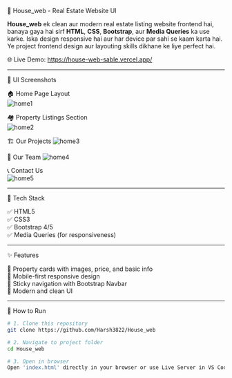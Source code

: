 🎯 House_web - Real Estate Website UI

**House_web** ek clean aur modern real estate listing website frontend hai, banaya gaya hai sirf **HTML**, **CSS**, **Bootstrap**, aur **Media Queries** ka use karke. Iska design responsive hai aur har device par sahi se kaam karta hai. Ye project frontend design aur layouting skills dikhane ke liye perfect hai.

🌐 Live Demo: https://house-web-sable.vercel.app/

---

📸 UI Screenshots

🏠 Home Page Layout  
![home1](https://github.com/user-attachments/assets/87179543-5342-432c-beb2-1a9eb6011d9d)


🏘️ Property Listings Section  
![home2](https://github.com/user-attachments/assets/2e26d5e2-fa78-45a7-9b84-7a1142bfe668)


🏗️ Our Projects 
![home3](https://github.com/user-attachments/assets/fb98ac8a-0370-43c8-823f-6cefa31dd322)


🤝 Our Team 
![home4](https://github.com/user-attachments/assets/3702f1f3-58c7-4299-a5f9-e2a0f046f681)


📞 Contact Us  
![home5](https://github.com/user-attachments/assets/4503aa60-ce66-49c6-8168-d87250533fed)


---

🧰 Tech Stack

✅ HTML5  
✅ CSS3  
✅ Bootstrap 4/5  
✅ Media Queries (for responsiveness)

---

✨ Features

🏡 Property cards with images, price, and basic info  
📱 Mobile-first responsive design  
🧭 Sticky navigation with Bootstrap Navbar  
🎨 Modern and clean UI  

---

🚀 How to Run

```bash
# 1. Clone this repository
git clone https://github.com/Harsh3822/House_web

# 2. Navigate to project folder
cd House_web

# 3. Open in browser
Open 'index.html' directly in your browser or use Live Server in VS Code
